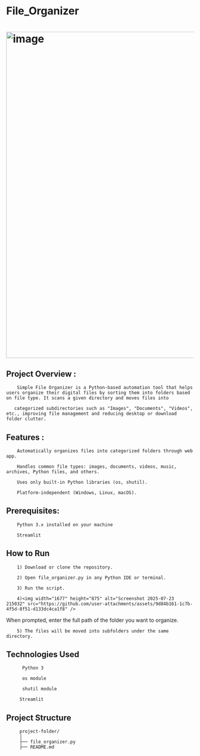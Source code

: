 # File_Organizer
# <img width="1677" height="875" alt="image" src="https://github.com/user-attachments/assets/75147233-a36d-458f-b98c-f72e3ca85792" />
## Project Overview : 

        Simple File Organizer is a Python-based automation tool that helps users organize their digital files by sorting them into folders based on file type. It scans a given directory and moves files into 
		
       categorized subdirectories such as "Images", "Documents", "Videos", etc., improving file management and reducing desktop or download folder clutter.
## Features :
        Automatically organizes files into categorized folders through web app.

        Handles common file types: images, documents, videos, music, archives, Python files, and others.

        Uses only built-in Python libraries (os, shutil).

        Platform-independent (Windows, Linux, macOS).
## Prerequisites:

        Python 3.x installed on your machine
		
		Streamlit 
## How to Run
        1) Download or clone the repository.

        2) Open file_organizer.py in any Python IDE or terminal.

        3) Run the script.

        4)<img width="1677" height="875" alt="Screenshot 2025-07-23 215032" src="https://github.com/user-attachments/assets/9d84b161-1c7b-4f5d-8f51-d133dc4ca1f8" />
 When prompted, enter the full path of the folder you want to organize.

        5) The files will be moved into subfolders under the same directory.
## Technologies Used
          Python 3

          os module

          shutil module

	     Streamlit

## Project Structure
         project-folder/
         │
         ├── file_organizer.py
         ├── README.md



